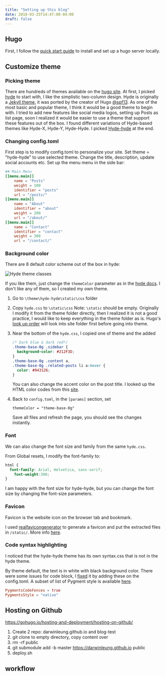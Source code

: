 ```yaml
---
title: "Setting up this blog"
date: 2018-03-25T14:47:00-04:00
draft: false
---
```


## **Hugo**

First, I follow the [quick start guide](https://gohugo.io/getting-started/quick-start/) to install and set up a hugo server locally.

## **Customize theme**

### **Picking theme**

There are hundreds of themes available on the [hugo site](https://themes.gohugo.io/). At first, I picked [hyde](https://themes.gohugo.io/hyde/) to start with, I like the simplistic two-column design. Hyde is originally a [Jekyll theme](https://github.com/poole/hyde), it was ported by the creator of Hugo [@spf13](https://github.com/spf13).  As one of the most basic and popular theme, I think it would be a good theme to begin with. I tried to add new features like social media logos, setting up Posts as list page, soon I realized it would be easier to use a theme that support these features out of the box. I found different variations of Hyde-based themes like Hyde-X, Hyde-Y, Hyde-Hyde. I picked [Hyde-hyde](https://themes.gohugo.io/hyde-hyde) at the end.

### **Changing config.toml**

First step is to modify config.toml to personalize your site. Set theme = "hyde-hyde" to use selected theme. Change the title, description, update social accounts etc. Set up the menu menu in the side bar:

```toml
## Main Menu
[[menu.main]]
    name = "Posts"
    weight = 100
    identifier = "posts"
    url = "/posts/"
[[menu.main]]
    name = "About"
    identifier = "about"
    weight = 200
    url = "/about/"
[[menu.main]]
    name = "Contact"
    identifier = "contact"
    weight = 300
    url = "/contact/"
```



### **Background color**

There are 8 default color scheme out of the box in hyde:

![Hyde theme classes](https://camo.githubusercontent.com/31722ca812424795bb0c9a6ea99ccdd5fa171c24/68747470733a2f2f662e636c6f75642e6769746875622e636f6d2f6173736574732f39383638312f313831373034342f65356230656330362d366636382d313165332d383364372d6163643139343237393761312e706e67)

If you like them, just change the `themeColor` parameter as in the [hyde docs](https://github.com/spf13/hyde#options). I don't like any of them, so I created my own theme.

1. Go to `\theme\hyde-hyde\static\css` folder

2. Copy  `hyde.css` to `\static\css` 
   Note:  `\static` should be empty. Originally I modify it from the theme folder directly, then I realized it is not a good practice, I would like to keep everything in the theme folder as is. Hugo's [look up order](https://gohugo.io/templates/lookup-order/) will look into site folder first before going into theme.

3. Near the bottom of the `hyde.css`, I copied one of theme and the added

   ```css
   /* Dark blue & dark red*/
   .theme-base-0g .sidebar {
     background-color: #212F3D;
   }
   .theme-base-0g .content a,
   .theme-base-0g .related-posts li a:hover {
     color: #943126;
   }
   ```

   You can also change the accent color on the post title. I looked up the HTML color codes from this [site](https://htmlcolorcodes.com/).

4. Back to `config.toml`, in the `[params]` section, set

   `themeColor = "theme-base-0g"`

   Save all files and refresh the page, you should see the changes instantly.

###  **Font**

We can also change the font size and family from the same `hyde.css`.

From Global resets, I modify the font-family to:

```css
html {
  font-family: Arial, Helvetica, sans-serif;
    font-weight:300;
}
```

I am happy with the font size for hyde-hyde, but you can change the font size by changing the font-size parameters.

###  **Favicon**

Favicon is the website icon on the browser tab and bookmark. 

I used [realfavicongenerator](https://realfavicongenerator.net) to generate a favicon and put the extracted files in `/static/`. More info [here](http://www.enthuseandinspire.co.uk/blog/favicon/).

### **Code syntax highlighting**

I noticed that the hyde-hyde theme has its own syntax.css that is not in the hyde theme. 

By theme default, the text is in white with black background color. There were some issues for code block, I [fixed](https://stackoverflow.com/questions/38821339/hugo-pygments-how-to-change-highlighting-theme) it by adding these on the config.toml. A subset of list of Pygment style is available [here](https://help.farbox.com/pygments.html).

```toml
PygmentsCodeFences = true
PygmentsStyle = "native"
```



## Hosting on Github

https://gohugo.io/hosting-and-deployment/hosting-on-github/

1. Create 2 repo: darwinleung.github.io and blog-test
2. git clone to empty directory, copy content over
3. rm -rf public
4. git submodule add -b master https://darwinleung.github.io public
5. deploy.sh



## workflow

